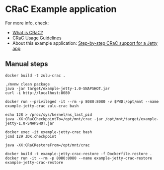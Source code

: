 # CRaC Example application

For more info, check:

* [What is CRaC?](https://docs.azul.com/core/crac/crac-introduction)
* [CRaC Usage Guidelines](https://docs.azul.com/core/crac/crac-guideline)
* About this example application: [Step-by-step CRaC support for a Jetty app](https://github.com/CRaC/docs/blob/master/STEP-BY-STEP.md)

## Manual steps

```
docker build -t zulu-crac .

./mvnw clean package
java -jar target/example-jetty-1.0-SNAPSHOT.jar
curl -i http://localhost:8080

docker run --privileged -it --rm -p 8080:8080 -v $PWD:/opt/mnt --name example-jetty-crac zulu-crac bash

echo 128 > /proc/sys/kernel/ns_last_pid
java -XX:CRaCCheckpointTo=/opt/mnt/crac -jar /opt/mnt/target/example-jetty-1.0-SNAPSHOT.jar

docker exec -it example-jetty-crac bash
jcmd 129 JDK.checkpoint

java -XX:CRaCRestoreFrom=/opt/mnt/crac

docker build -t example-jetty-crac-restore -f Dockerfile.restore .
docker run -it --rm -p 8080:8080 --name example-jetty-crac-restore example-jetty-crac-restore
```
